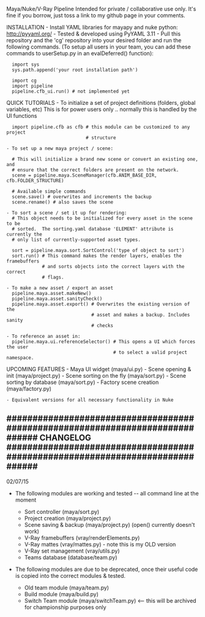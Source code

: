 Maya/Nuke/V-Ray Pipeline
Intended for private / collaborative use only.  It's fine if you borrow, just 
toss a link to my github page in your comments.

INSTALLATION
    - Install YAML libraries for mayapy and nuke python:
      http://pyyaml.org/ - Tested & developed using PyYAML 3.11
    - Pull this repository and the 'cg' repository into your desired folder
      and run the following commands.  (To setup all users in your team,
      you can add these commands to userSetup.py in an evalDeferred()
      function):

      import sys
      sys.path.append('your root installation path')

      import cg
      import pipeline
      pipeline.cfb_ui.run() # not implemented yet

QUICK TUTORIALS
    - To initialize a set of project definitions (folders, global variables, etc)
      This is for power users only .. normally this is handled by the UI functions

      import pipeline.cfb as cfb # this module can be customized to any project
                                 # structure

    - To set up a new maya project / scene:

      # This will initialize a brand new scene or convert an existing one, and 
      # ensure that the correct folders are present on the network.
      scene = pipeline.maya.SceneManager(cfb.ANIM_BASE_DIR, cfb.FOLDER_STRUCTURE)

      # Available simple commands
      scene.save() # overwrites and increments the backup
      scene.rename() # also saves the scene

    - To sort a scene / set it up for rendering:
      # This object needs to be initialized for every asset in the scene to be
      # sorted.  The sorting.yaml database 'ELEMENT' attribute is currently the
      # only list of currently-supported asset types.  

      sort = pipeline.maya.sort.SortControl('type of object to sort')
      sort.run() # This command makes the render layers, enables the framebuffers
                 # and sorts objects into the correct layers with the correct
                 # flags.

    - To make a new asset / export an asset
      pipeline.maya.asset.makeNew()
      pipeline.maya.asset.sanityCheck()
      pipeline.maya.asset.export() # Overwrites the existing version of the
                                   # asset and makes a backup. Includes sanity
                                   # checks

    - To reference an asset in:
      pipeline.maya.ui.referenceSelector() # This opens a UI which forces the user
                                           # to select a valid project namespace.

UPCOMING FEATURES
    - Maya UI widget            (maya/ui.py)
    - Scene opening & init      (maya/project.py)
    - Scene sorting on the fly  (maya/sort.py)
    - Scene sorting by database (maya/sort.py)
    - Factory scene creation    (maya/factory.py)

    - Equivalent versions for all necessary functionality in Nuke

##############################################################################
CHANGELOG
##############################################################################
------------------------------------------------------------------------------
02/07/15

- The following modules are working and tested -- all command line at the moment
	- Sort controller       (maya/sort.py)
	- Project creation      (maya/project.py)
	- Scene saving & backup (maya/project.py) (open() currently doesn't work)
	- V-Ray framebuffers    (vray/renderElements.py)
	- V-Ray mattes          (vray/mattes.py) - note this is my OLD version
	- V-Ray set management  (vray/utils.py)
	- Teams database        (database/team.py)


- The following modules are due to be deprecated, once their useful code is
  copied into the correct modules & tested.
    - Old team module       (maya/team.py)
    - Build module          (maya/build.py)
    - Switch Team module    (maya/switchTeam.py) <-- this will be archived for
      championship purposes only


